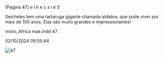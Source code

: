 [Página 47]
e
l
h
e
c
s
i
e
S

Seicheles tem uma tartaruga
gigante chamada aldabra,
que pode viver por mais de
100 anos. Elas são muito
grandes e impressionantes!

miolo_Africa mae.indd 47

02/10/2024 09:55:44

![47](./img/page_47-01.jpg)
